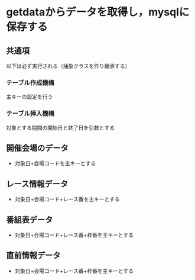 # getdataからデータを取得し，mysqlに保存する

## 共通項

以下は必ず実行される（抽象クラスを作り継承する）

### テーブル作成機構

主キーの設定を行う

### テーブル挿入機構

対象とする期間の開始日と終了日を引数とする

## 開催会場のデータ

- 対象日+会場コードを主キーとする

## レース情報データ

- 対象日+会場コード+レース番を主キーとする

## 番組表データ

- 対象日+会場コード+レース番+枠番を主キーとする

## 直前情報データ

- 対象日+会場コード+レース番+枠番を主キーとする

## 

